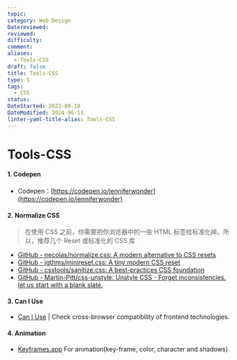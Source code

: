 ```yaml
---
topic: 
category: Web Design
Datereviewed: 
reviewed: 
difficulty: 
comment: 
aliases:
  - Tools-CSS
draft: false
title: Tools-CSS
type: S
tags:
  - CSS
status: 
DateStarted: 2023-09-18
DateModified: 2024-06-11
linter-yaml-title-alias: Tools-CSS
---
```


# Tools-CSS

#### 1. Codepen

- Codepen：[https://codepen.io/jenniferwonder](https://codepen.io/jenniferwonder)

#### 2. Normalize CSS

> 在使用 CSS 之前，你需要把你浏览器中的一些 HTML 标签给标准化掉。所以，推荐几个 Reset 或标准化的 CSS 库

- [GitHub - necolas/normalize.css: A modern alternative to CSS resets](https://github.com/necolas/normalize.css)
- [GitHub - jgthms/minireset.css: A tiny modern CSS reset](https://github.com/jgthms/minireset.css)
- [GitHub - csstools/sanitize.css: A best-practices CSS foundation](https://github.com/csstools/sanitize.css)
- [GitHub - Martin-Pitt/css-unstyle: Unstyle CSS - Forget inconsistencies, let us start with a blank slate.](https://github.com/Martin-Pitt/css-unstyle)

#### 3. Can I Use

- [Can I Use](https://caniuse.com/) | Check cross-browser compatibility of frontend technologies.

#### 4. Animation

- [Keyframes.app](https://keyframes.app/) For animation(key-frame, color, character and shadows)
